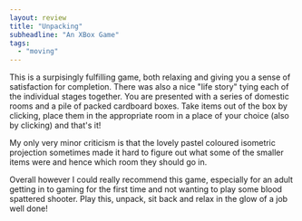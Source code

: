 ```yaml
---
layout: review
title: "Unpacking"
subheadline: "An XBox Game"
tags:
  - "moving"
---
```


This is a surpisingly fulfilling game, both relaxing and giving you a sense of satisfaction for completion.
There was also a nice "life story" tying each of the individual stages together. You are presented with a
series of domestic rooms and a pile of packed cardboard boxes. Take items out of the box by clicking,
place them in the appropriate room in a place of your choice (also by clicking) and that's it!

My only very minor criticism is that the lovely pastel coloured isometric projection sometimes made it
hard to figure out what some of the smaller items were and hence which room they should go in.

Overall however I could really recommend this game, especially for an adult getting in to gaming
for the first time and not wanting to play some blood spattered shooter. Play this, unpack, sit
back and relax in the glow of a job well done!
